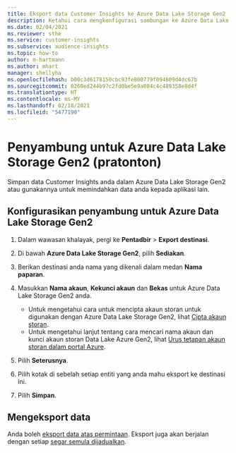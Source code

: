 ```yaml
---
title: Eksport data Customer Insights ke Azure Data Lake Storage Gen2
description: Ketahui cara mengkonfigurasi sambungan ke Azure Data Lake Storage Gen2.
ms.date: 02/04/2021
ms.reviewer: sthe
ms.service: customer-insights
ms.subservice: audience-insights
ms.topic: how-to
author: m-hartmann
ms.author: mhart
manager: shellyha
ms.openlocfilehash: b00c3d6178150cbc93fe800779f094809d4dc67b
ms.sourcegitcommit: 0260ed244b97c2fd0be5e9a084c4c489358e8d4f
ms.translationtype: HT
ms.contentlocale: ms-MY
ms.lasthandoff: 02/18/2021
ms.locfileid: "5477190"
---
```

# <a name="connector-for-azure-data-lake-storage-gen2-preview"></a>Penyambung untuk Azure Data Lake Storage Gen2 (pratonton)

Simpan data Customer Insights anda dalam Azure Data Lake Storage Gen2 atau gunakannya untuk memindahkan data anda kepada aplikasi lain.

## <a name="configure-the-connector-for-azure-data-lake-storage-gen2"></a>Konfigurasikan penyambung untuk Azure Data Lake Storage Gen2

1. Dalam wawasan khalayak, pergi ke **Pentadbir** > **Export destinasi**.

1. Di bawah **Azure Data Lake Storage Gen2**, pilih **Sediakan**.

1. Berikan destinasi anda nama yang dikenali dalam medan **Nama paparan**.

1. Masukkan **Nama akaun**, **Kekunci akaun** dan **Bekas** untuk Azure Data Lake Storage Gen2 anda.
    - Untuk mengetahui cara untuk mencipta akaun storan untuk digunakan dengan Azure Data Lake Storage Gen2, lihat [Cipta akaun storan](https://docs.microsoft.com/azure/storage/blobs/create-data-lake-storage-account). 
    - Untuk mengetahui lanjut tentang cara mencari nama akaun dan kunci akaun storan Data Lake Azure Gen2, lihat [Urus tetapan akaun storan dalam portal Azure](https://docs.microsoft.com/azure/storage/common/storage-account-manage).

1. Pilih **Seterusnya**.

1. Pilih kotak di sebelah setiap entiti yang anda mahu eksport ke destinasi ini.

1. Pilih **Simpan**.

## <a name="export-the-data"></a>Mengeksport data

Anda boleh [eksport data atas permintaan](export-destinations.md#export-data-on-demand). Eksport juga akan berjalan dengan setiap [segar semula dijadualkan](system.md#schedule-tab).

